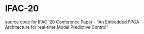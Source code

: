 # IFAC-20
source code for IFAC '20 Conference Paper - "An Embedded FPGA Architecture for real-time Model Predictive Control"

